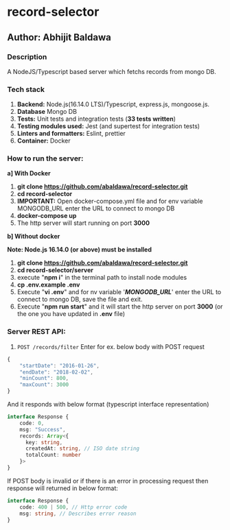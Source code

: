 # record-selector
## Author: Abhijit Baldawa

### Description
A NodeJS/Typescript based server which fetchs records from mongo DB.

### Tech stack
1. **Backend:** Node.js(16.14.0 LTS)/Typescript, express.js, mongoose.js.
2. **Database** Mongo DB
3. **Tests:** Unit tests and integration tests (**33 tests written**)
4. **Testing modules used:** Jest (and supertest for integration tests)
5. **Linters and formatters:** Eslint, prettier
6. **Container:** Docker

### How to run the server:
**a] With Docker**
1. **git clone https://github.com/abaldawa/record-selector.git**
2. **cd record-selector**
3. **IMPORTANT:** Open docker-compose.yml file and for env variable MONGODB_URL enter the URL to connect to mongo DB
4. **docker-compose up**
5. The http server will start running on port **3000**

**b] Without docker**

**Note: Node.js 16.14.0 (or above) must be installed**
1. **git clone https://github.com/abaldawa/record-selector.git**
2. **cd record-selector/server**
3. execute "**npm i**" in the terminal path to install node modules
4. **cp .env.example .env**
5. Execute "**vi .env**" and for nv variable '***MONGODB_URL***' enter the URL to connect to mongo DB, save the file and exit.
6. Execute "**npm run start**" and it will start the http server on port **3000** (or the one you have updated in **.env** file)

### Server REST API:
1. `POST /records/filter`
Enter for ex. below body with POST request
```typescript
{
    "startDate": "2016-01-26",
    "endDate": "2018-02-02",
    "minCount": 800,
    "maxCount": 3000
}
```
And it responds with below format (typescript interface representation)
```typescript
interface Response {
    code: 0,
    msg: "Success",
    records: Array<{
      key: string,
      createdAt: string, // ISO date string
      totalCount: number
    }>
}
```
If POST body is invalid or if there is an error in processing request then response will returned in below format:
```typescript
interface Response {
    code: 400 | 500, // Http error code
    msg: string, // Describes error reason
}
```
